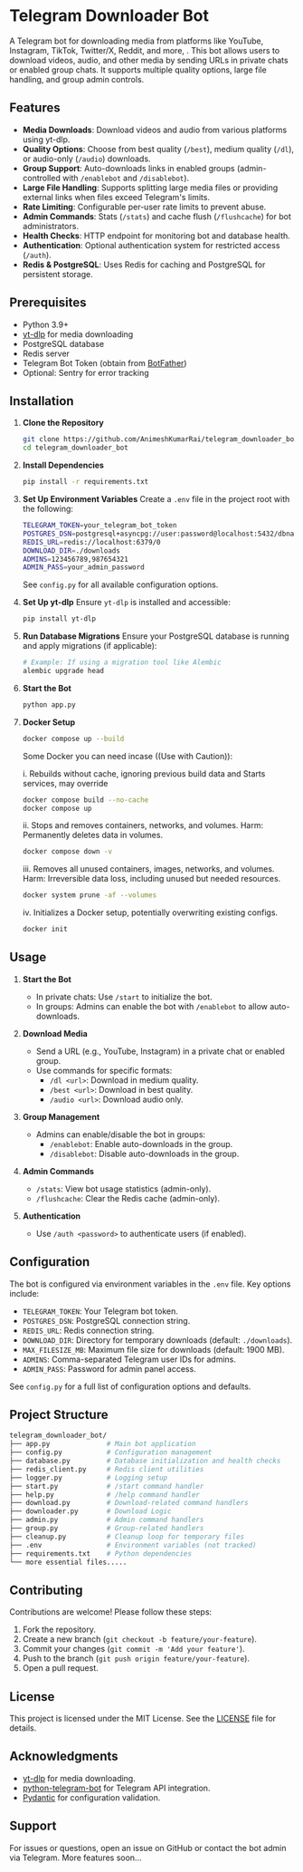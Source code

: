 
# Telegram Downloader Bot

A Telegram bot for downloading media from platforms like YouTube, Instagram, TikTok, Twitter/X, Reddit, and more, . This bot allows users to download videos, audio, and other media by sending URLs in private chats or enabled group chats. It supports multiple quality options, large file handling, and group admin controls.

## Features

- **Media Downloads**: Download videos and audio from various platforms using yt-dlp.
- **Quality Options**: Choose from best quality (`/best`), medium quality (`/dl`), or audio-only (`/audio`) downloads.
- **Group Support**: Auto-downloads links in enabled groups (admin-controlled with `/enablebot` and `/disablebot`).
- **Large File Handling**: Supports splitting large media files or providing external links when files exceed Telegram's limits.
- **Rate Limiting**: Configurable per-user rate limits to prevent abuse.
- **Admin Commands**: Stats (`/stats`) and cache flush (`/flushcache`) for bot administrators.
- **Health Checks**: HTTP endpoint for monitoring bot and database health.
- **Authentication**: Optional authentication system for restricted access (`/auth`).
- **Redis & PostgreSQL**: Uses Redis for caching and PostgreSQL for persistent storage.

## Prerequisites

- Python 3.9+
- [yt-dlp](https://github.com/yt-dlp/yt-dlp) for media downloading
- PostgreSQL database
- Redis server
- Telegram Bot Token (obtain from [BotFather](https://t.me/BotFather))
- Optional: Sentry for error tracking

## Installation

1. **Clone the Repository**
   ```bash
   git clone https://github.com/AnimeshKumarRai/telegram_downloader_bot.git
   cd telegram_downloader_bot
   ```

2. **Install Dependencies**
   ```bash
   pip install -r requirements.txt
   ```

3. **Set Up Environment Variables**
   Create a `.env` file in the project root with the following:
   ```bash
   TELEGRAM_TOKEN=your_telegram_bot_token
   POSTGRES_DSN=postgresql+asyncpg://user:password@localhost:5432/dbname
   REDIS_URL=redis://localhost:6379/0
   DOWNLOAD_DIR=./downloads
   ADMINS=123456789,987654321
   ADMIN_PASS=your_admin_password
   ```

   See `config.py` for all available configuration options.

4. **Set Up yt-dlp**
   Ensure `yt-dlp` is installed and accessible:
   ```bash
   pip install yt-dlp
   ```

5. **Run Database Migrations**
   Ensure your PostgreSQL database is running and apply migrations (if applicable):
   ```bash
   # Example: If using a migration tool like Alembic
   alembic upgrade head
   ```

6. **Start the Bot**
   ```bash
   python app.py
   ```

7. **Docker Setup**
   ```bash
   docker compose up --build
   ```
   Some Docker you can need incase ((Use with Caution)):

   i. Rebuilds without cache, ignoring previous build data and Starts services, may override
   ```bash
   docker compose build --no-cache  
   docker compose up
   ```
   ii. Stops and removes containers, networks, and volumes. Harm: Permanently deletes data in volumes.
   ```bash
   docker compose down -v 
   ```
   iii. Removes all unused containers, images, networks, and volumes. Harm: Irreversible data loss, including unused but needed resources.
   ```bash
   docker system prune -af --volumes
   ```
   iv. Initializes a Docker setup, potentially overwriting existing configs.
   ```bash
   docker init 
   ```


## Usage

1. **Start the Bot**
   - In private chats: Use `/start` to initialize the bot.
   - In groups: Admins can enable the bot with `/enablebot` to allow auto-downloads.

2. **Download Media**
   - Send a URL (e.g., YouTube, Instagram) in a private chat or enabled group.
   - Use commands for specific formats:
     - `/dl <url>`: Download in medium quality.
     - `/best <url>`: Download in best quality.
     - `/audio <url>`: Download audio only.

3. **Group Management**
   - Admins can enable/disable the bot in groups:
     - `/enablebot`: Enable auto-downloads in the group.
     - `/disablebot`: Disable auto-downloads in the group.

4. **Admin Commands**
   - `/stats`: View bot usage statistics (admin-only).
   - `/flushcache`: Clear the Redis cache (admin-only).

5. **Authentication**
   - Use `/auth <password>` to authenticate users (if enabled).

## Configuration

The bot is configured via environment variables in the `.env` file. Key options include:

- `TELEGRAM_TOKEN`: Your Telegram bot token.
- `POSTGRES_DSN`: PostgreSQL connection string.
- `REDIS_URL`: Redis connection string.
- `DOWNLOAD_DIR`: Directory for temporary downloads (default: `./downloads`).
- `MAX_FILESIZE_MB`: Maximum file size for downloads (default: 1900 MB).
- `ADMINS`: Comma-separated Telegram user IDs for admins.
- `ADMIN_PASS`: Password for admin panel access.

See `config.py` for a full list of configuration options and defaults.

## Project Structure

```bash
telegram_downloader_bot/
├── app.py              # Main bot application
├── config.py           # Configuration management
├── database.py         # Database initialization and health checks
├── redis_client.py     # Redis client utilities
├── logger.py           # Logging setup
├── start.py            # /start command handler
├── help.py             # /help command handler
├── download.py         # Download-related command handlers
├── downloader.py       # Download Logic
├── admin.py            # Admin command handlers
├── group.py            # Group-related handlers
├── cleanup.py          # Cleanup loop for temporary files
├── .env                # Environment variables (not tracked)
├── requirements.txt    # Python dependencies
└── more essential files.....
```

## Contributing

Contributions are welcome! Please follow these steps:

1. Fork the repository.
2. Create a new branch (`git checkout -b feature/your-feature`).
3. Commit your changes (`git commit -m 'Add your feature'`).
4. Push to the branch (`git push origin feature/your-feature`).
5. Open a pull request.

## License

This project is licensed under the MIT License. See the [LICENSE](LICENSE) file for details.

## Acknowledgments

- [yt-dlp](https://github.com/yt-dlp/yt-dlp) for media downloading.
- [python-telegram-bot](https://github.com/python-telegram-bot/python-telegram-bot) for Telegram API integration.
- [Pydantic](https://github.com/pydantic/pydantic) for configuration validation.

## Support

For issues or questions, open an issue on GitHub or contact the bot admin via Telegram. More features soon...
